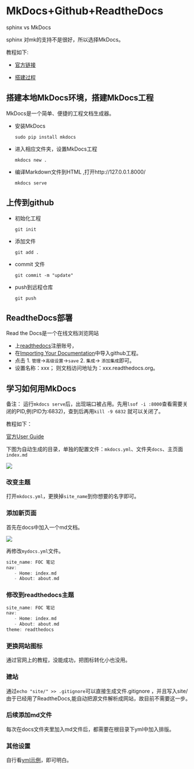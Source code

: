 



# MkDocs+Github+ReadtheDocs

sphinx vs MkDocs 

sphinx 对mk的支持不是很好，所以选择MkDocs。

教程如下:



- [官方链接](https://docs.readthedocs.io/en/latest/intro/getting-started-with-mkdocs.html)

  

- [搭建过程](https://zj-sphinx-github-readthedocs.readthedocs.io/en/latest/)

  
## 搭建本地MkDocs环境，搭建MkDocs工程
MkDocs是一个简单、便捷的工程文档生成器。



* 安装MkDocs

  `sudo pip install mkdocs`

* 进入相应文件夹，设置MkDocs工程

  `mkdocs new .`

* 编译Markdown文件到HTML ,打开http://127.0.0.1.8000/

  `mkdocs serve`

## 上传到github
* 初始化工程

  `git init`

* 添加文件

  `git add .`

* commit 文件

  `git commit -m "update"`

* push到远程仓库

  `git push`

## ReadtheDocs部署
Read the Docs是一个在线文档浏览网站



* 上[readthedocs](https://readthedocs.org/)注册账号，
* 在[Importing Your Documentation](https://readthedocs.org/dashboard/import/)中导入github工程。
* 点击   1.  `管理`->`高级设置`->`save` 2. `集成`-> `添加集成`即可。
* 设置名称：xxx； 则文档访问地址为：xxx.readthedocs.org。

## 学习如何用MkDocs
备注： 运行`mkdocs serve`后，出现端口被占用。先用`lsof -i :8000`查看需要关闭的PID,例(PID为:6832)，查到后再用`kill -9 6832` 就可以关闭了。

教程如下：

[官方User Guide](https://www.mkdocs.org/#adding-pages)



下图为自动生成的目录，单独的配置文件：`mkdocs.yml`、文件夹`docs`、主页面`index.md`

![](https://gitee.com/kbytes/Photos_CSDN/raw/master/1584325678_20200316033247012_1670407676.png)

### 改变主题

 打开`mkdocs.yml`，更换掉`site_name`到你想要的名字即可。

 

### 添加新页面

首先在docs中加入一个md文档。

![](https://gitee.com/kbytes/Photos_CSDN/raw/master/1584325679_20200316035054718_2002839798.png)

再修改`mydocs.yml`文件。



```c
site_name: FOC 笔记
nav:
   - Home: index.md
   - About: about.md
```



### 修改到readthedocs主题



```c++
site_name: FOC 笔记
nav:
   - Home: index.md
   - About: about.md
theme: readthedocs
```
### 更换网站图标

通过官网上的教程，没能成功，把图标转化小也没用。



### 建站

通过`echo "site/" >> .gitignore`可以直接生成文件.gitignore ，并且写入site/
由于已经用了ReadtheDocs,能自动把源文件解析成网站，故目前不需要这一步。



### 后续添加md文件

每次在docs文件夹里加入md文件后，都需要在根目录下yml中加入排版。



### 其他设置

 自行看[yml示例](https://github.com/zimocode/mkdocs-docs-zh/blob/master/mkdocs.yml)，即可明白。




